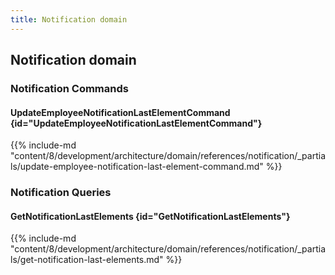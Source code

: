 ```yaml
---
title: Notification domain
---
```


## Notification domain

### Notification Commands

#### UpdateEmployeeNotificationLastElementCommand {id="UpdateEmployeeNotificationLastElementCommand"}

{{%  include-md "content/8/development/architecture/domain/references/notification/_partials/update-employee-notification-last-element-command.md" %}}

### Notification Queries

#### GetNotificationLastElements {id="GetNotificationLastElements"}

{{%  include-md "content/8/development/architecture/domain/references/notification/_partials/get-notification-last-elements.md" %}}
